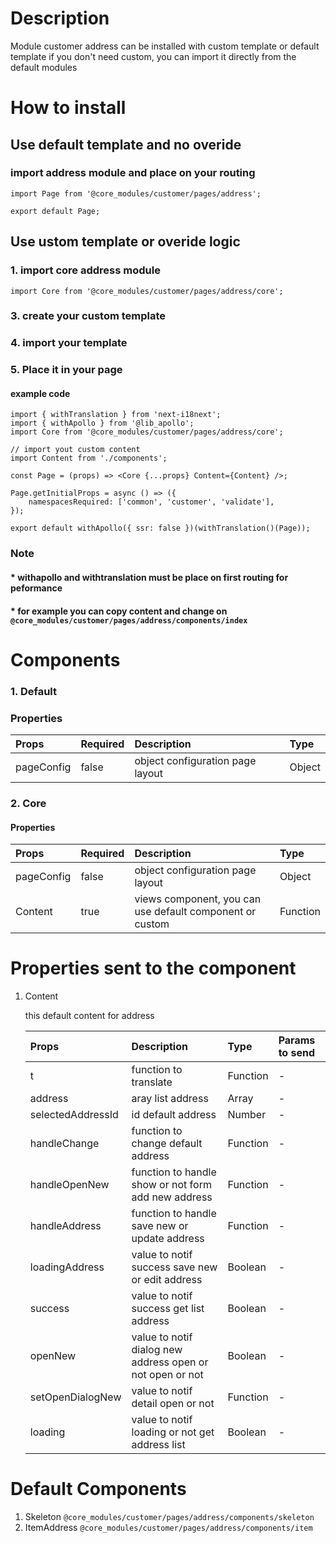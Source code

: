 # Description

Module customer address can be installed with custom template or default template
if you don't need custom, you can import it directly from the default modules


# How to install
## Use default template and no overide
### import address module and place on your routing
````
import Page from '@core_modules/customer/pages/address';

export default Page;
````

## Use ustom template or overide logic
### 1. import core address module

````
import Core from '@core_modules/customer/pages/address/core';
````


### 3. create your custom template
### 4. import your template
### 5. Place it in your page
#### example code
````
import { withTranslation } from 'next-i18next';
import { withApollo } from '@lib_apollo';
import Core from '@core_modules/customer/pages/address/core';

// import yout custom content
import Content from './components';

const Page = (props) => <Core {...props} Content={Content} />;

Page.getInitialProps = async () => ({
    namespacesRequired: ['common', 'customer', 'validate'],
});

export default withApollo({ ssr: false })(withTranslation()(Page));

````

### Note
#### * withapollo and withtranslation must be place on first routing for peformance
#### * for example you can copy content and change on `@core_modules/customer/pages/address/components/index`

# Components
### 1. Default
### Properties
| Props       | Required | Description | Type |
| :---        | :---     | :---        |:---  |
| pageConfig  |  false   | object configuration page layout      | Object|


### 2. Core
#### Properties
| Props       | Required | Description | Type |
| :---        | :---     | :---        |:---  |
| pageConfig  |  false   | object configuration page layout      | Object|
| Content      |  true    | views component, you can use default component or custom | Function |


# Properties sent to the component

1. Content

    this default content for address


    | Props       | Description | Type | Params to send |
    | :---        | :---        |:---  | :---  |
    | t     |  function to translate      | Function | - | 
    | address     |  aray list address   | Array | - | 
    | selectedAddressId     |  id default address   | Number | - |
    | handleChange     |  function to change default address | Function | - | 
    | handleOpenNew     |  function to handle show or not form add new address   | Function | - | 
    | handleAddress     |  function to handle save new or update address  | Function | - | 
    | loadingAddress     |  value to notif success save new or edit address   | Boolean | - | 
    | success     |  value to notif success get list address | Boolean | - | 
    | openNew     |  value to notif dialog new address open or not open or not   | Boolean | - | 
    | setOpenDialogNew     |  value to notif detail open or not   | Function | - | 
    | loading     |  value to notif loading or not get address list     | Boolean | - | 


# Default Components

1. Skeleton `@core_modules/customer/pages/address/components/skeleton`
2. ItemAddress `@core_modules/customer/pages/address/components/item`

